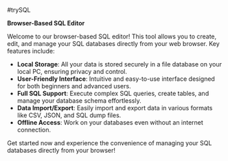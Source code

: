 #trySQL

**Browser-Based SQL Editor**

Welcome to our browser-based SQL editor! This tool allows you to create, edit, and manage your SQL databases directly from your web browser. Key features include:

- **Local Storage**: All your data is stored securely in a file database on your local PC, ensuring privacy and control.
- **User-Friendly Interface**: Intuitive and easy-to-use interface designed for both beginners and advanced users.
- **Full SQL Support**: Execute complex SQL queries, create tables, and manage your database schema effortlessly.
- **Data Import/Export**: Easily import and export data in various formats like CSV, JSON, and SQL dump files.
- **Offline Access**: Work on your databases even without an internet connection.

Get started now and experience the convenience of managing your SQL databases directly from your browser!
